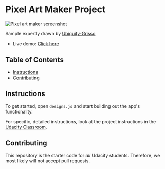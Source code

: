 # Pixel Art Maker Project

![Pixel art maker screenshot](pixel_art_maker,jpg)

Sample expertly drawn by [Ubiquity-Grisso](https://github.com/Ubiquity-Grisso)

- Live demo: [Click here](https://codewithoz.github.io/project-pixel-art-maker-starter/)

## Table of Contents

- [Instructions](#instructions)
- [Contributing](#contributing)

## Instructions

To get started, open `designs.js` and start building out the app's functionality.

For specific, detailed instructions, look at the project instructions in the [Udacity Classroom](https://classroom.udacity.com/me).

## Contributing

This repository is the starter code for _all_ Udacity students. Therefore, we most likely will not accept pull requests.

